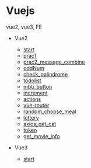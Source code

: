 # Vuejs
vue2, vue3, FE
- Vue2
    - [start](https://github.com/JeongmoRyu/Vuejs/blob/main/vue2/start.md)
    - [prac1](https://github.com/JeongmoRyu/Vuejs/blob/main/vue2/prac1.md)
    - [prac2_message_combine](https://github.com/JeongmoRyu/Vuejs/blob/main/vue2/prac2.md)
    - [oddNum](https://github.com/JeongmoRyu/Vuejs/blob/main/vue2/oddNum.md)
    - [check_palindrome](https://github.com/JeongmoRyu/Vuejs/blob/main/vue2/check_palindrome.md)
    - [todolist](https://github.com/JeongmoRyu/Vuejs/blob/main/vue2/todolist.md)
    - [mbti_button](https://github.com/JeongmoRyu/Vuejs/blob/main/vue2/mbti_button.md)
    - [increment](https://github.com/JeongmoRyu/Vuejs/blob/main/vue2/increment.md)
    - [actions](https://github.com/JeongmoRyu/Vuejs/blob/main/vue2/actions.md)
    - [vue-router](https://github.com/JeongmoRyu/Vuejs/blob/main/vue2/vue-router.md)
    - [random_choose_meal](https://github.com/JeongmoRyu/Vuejs/blob/main/vue2/random_choose_meal.md)
    - [lottery](https://github.com/JeongmoRyu/Vuejs/blob/main/vue2/lottery.md)
    - [axios_get_cat](https://github.com/JeongmoRyu/Vuejs/blob/main/vue2/axios_get_cat.md)
    - [token](https://github.com/JeongmoRyu/Vuejs/blob/main/vue2/token.md)
    - [get_movie_info](https://github.com/JeongmoRyu/Vuejs/blob/main/vue2/get_movie_info.md)

- Vue3
    - [start](https://github.com/JeongmoRyu/Vuejs/blob/main/vue3/start.md)
